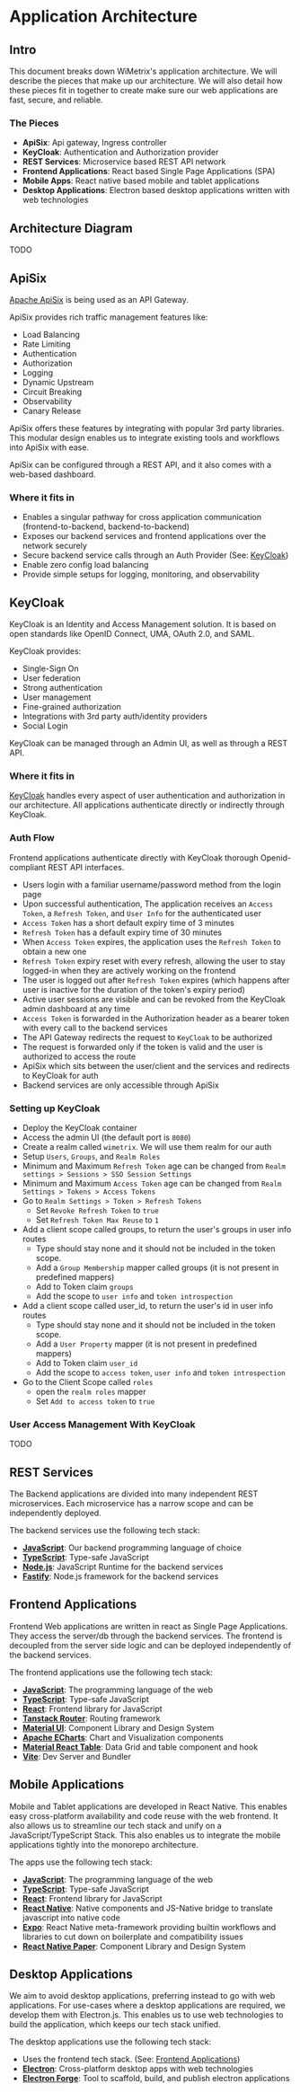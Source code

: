 # Application Architecture

## Intro

This document breaks down WiMetrix's application architecture. We will describe the pieces that make up our architecture. We will also detail how these pieces fit in together to create make sure our web applications are fast, secure, and reliable.

### The Pieces

- **ApiSix**: Api gateway, Ingress controller
- **KeyCloak**: Authentication and Authorization provider
- **REST Services**: Microservice based REST API network
- **Frontend Applications**: React based Single Page Applications (SPA)
- **Mobile Apps**: React native based mobile and tablet applications
- **Desktop Applications**: Electron based desktop applications written with web technologies

## Architecture Diagram

TODO

## ApiSix

[Apache ApiSix](https://apisix.apache.org/) is being used as an API Gateway.

ApiSix provides rich traffic management features like:

- Load Balancing
- Rate Limiting
- Authentication
- Authorization
- Logging
- Dynamic Upstream
- Circuit Breaking
- Observability
- Canary Release

ApiSix offers these features by integrating with popular 3rd party libraries. This modular design enables us to integrate existing tools and workflows into ApiSix with ease.

ApiSix can be configured through a REST API, and it also comes with a web-based dashboard.

### Where it fits in

- Enables a singular pathway for cross application communication (frontend-to-backend, backend-to-backend)
- Exposes our backend services and frontend applications over the network securely
- Secure backend service calls through an Auth Provider (See: [KeyCloak](#keycloak))
- Enable zero config load balancing
- Provide simple setups for logging, monitoring, and observability

## KeyCloak

KeyCloak is an Identity and Access Management solution. It is based on open standards like OpenID Connect, UMA, OAuth 2.0, and SAML.

KeyCloak provides:

- Single-Sign On
- User federation
- Strong authentication
- User management
- Fine-grained authorization
- Integrations with 3rd party auth/identity providers
- Social Login

KeyCloak can be managed through an Admin UI, as well as through a REST API.

### Where it fits in

[KeyCloak](https://www.keycloak.org/) handles every aspect of user authentication and authorization in our architecture. All applications authenticate directly or indirectly through KeyCloak.

### Auth Flow

Frontend applications authenticate directly with KeyCloak thorough Openid-compliant REST API interfaces.

- Users login with a familiar username/password method from the login page
- Upon successful authentication, The application receives an `Access Token`, a `Refresh Token`, and `User Info` for the authenticated user
- `Access Token` has a short default expiry time of 3 minutes
- `Refresh Token` has a default expiry time of 30 minutes
- When `Access Token` expires, the application uses the `Refresh Token` to obtain a new one
- `Refresh Token` expiry reset with every refresh, allowing the user to stay logged-in when they are actively working on the frontend
- The user is logged out after `Refresh Token` expires (which happens after user is inactive for the duration of the token's expiry period)
- Active user sessions are visible and can be revoked from the KeyCloak admin dashboard at any time
- `Access Token` is forwarded in the Authorization header as a bearer token with every call to the backend services
- The API Gateway redirects the request to `KeyCloak` to be authorized
- The request is forwarded only if the token is valid and the user is authorized to access the route
- ApiSix which sits between the user/client and the services and redirects to KeyCloak for auth
- Backend services are only accessible through ApiSix

### Setting up KeyCloak

- Deploy the KeyCloak container
- Access the admin UI (the default port is `8080`)
- Create a realm called `wimetrix`. We will use them realm for our auth
- Setup `Users`, `Groups`, and `Realm Roles`
- Minimum and Maximum `Refresh Token` age can be changed from `Realm settings > Sessions > SSO Session Settings`
- Minimum and Maximum `Access Token` age can be changed from `Realm Settings > Tokens > Access Tokens`
- Go to `Realm Settings > Token > Refresh Tokens`
  - Set `Revoke Refresh Token` to `true`
  - Set `Refresh Token Max Reuse` to `1`
- Add a client scope called groups, to return the user's groups in user info routes
  - Type should stay none and it should not be included in the token scope.
  - Add a `Group Membership` mapper called groups (it is not present in predefined mappers)
  - Add to Token claim `groups`
  - Add the scope to `user info` and `token introspection`
- Add a client scope called user_id, to return the user's id in user info routes
  - Type should stay none and it should not be included in the token scope.
  - Add a `User Property` mapper (it is not present in predefined mappers)
  - Add to Token claim `user_id`
  - Add the scope to `access token`, `user info` and `token introspection`
- Go to the Client Scope called `roles`
  - open the `realm roles` mapper
  - Set `Add to access token` to `true`

### User Access Management With KeyCloak

TODO

## REST Services

The Backend applications are divided into many independent REST microservices.
Each microservice has a narrow scope and can be independently deployed.

The backend services use the following tech stack:

- **[JavaScript](https://developer.mozilla.org/en-US/docs/Web/JavaScript)**: Our backend programming language of choice
- **[TypeScript](https://www.typescriptlang.org/)**: Type-safe JavaScript
- **[Node.js](https://nodejs.org/)**: JavaScript Runtime for the backend services
- **[Fastify](https://fastify.io)**: Node.js framework for the backend services

## Frontend Applications

Frontend Web applications are written in react as Single Page Applications.
They access the server/db through the backend services.
The frontend is decoupled from the server side logic and can be deployed independently of the backend services.

The frontend applications use the following tech stack:

- **[JavaScript](https://developer.mozilla.org/en-US/docs/Web/JavaScript)**: The programming language of the web
- **[TypeScript](https://www.typescriptlang.org/)**: Type-safe JavaScript
- **[React](https://react.dev)**: Frontend library for JavaScript
- **[Tanstack Router](https://tanstack.com/router)**: Routing framework
- **[Material UI](https://mui.com/)**: Component Library and Design System
- **[Apache ECharts](https://echarts.apache.org/en/index.html)**: Chart and Visualization components
- **[Material React Table](https://www.material-react-table.com/)**: Data Grid and table component and hook
- **[Vite](https://vitejs.dev/)**: Dev Server and Bundler

## Mobile Applications

Mobile and Tablet applications are developed in React Native.
This enables easy cross-platform availability and code reuse with the web frontend.
It also allows us to streamline our tech stack and unify on a JavaScript/TypeScript Stack.
This also enables us to integrate the mobile applications tightly into the monorepo architecture.

The apps use the following tech stack:

- **[JavaScript](https://developer.mozilla.org/en-US/docs/Web/JavaScript)**: The programming language of the web
- **[TypeScript](https://www.typescriptlang.org/)**: Type-safe JavaScript
- **[React](https://react.dev)**: Frontend library for JavaScript
- **[React Native](https://reactnative.dev)**: Native components and JS-Native bridge to translate javascript into native code
- **[Expo](https://expo.dev)**: React Native meta-framework providing builtin workflows and libraries to cut down on boilerplate and compatibility issues
- **[React Native Paper](https://reactnativepaper.com/)**: Component Library and Design System

## Desktop Applications

We aim to avoid desktop applications, preferring instead to go with web applications.
For use-cases where a desktop applications are required, we develop them with Electron.js.
This enables us to use web technologies to build the application, which keeps our tech stack unified.

The desktop applications use the following tech stack:

- Uses the frontend tech stack. (See: [Frontend Applications](#frontend-applications))
- **[Electron](https://www.electronjs.org/)**: Cross-platform desktop apps with web technologies
- **[Electron Forge](https://www.electronforge.io/)**: Tool to scaffold, build, and publish electron applications
